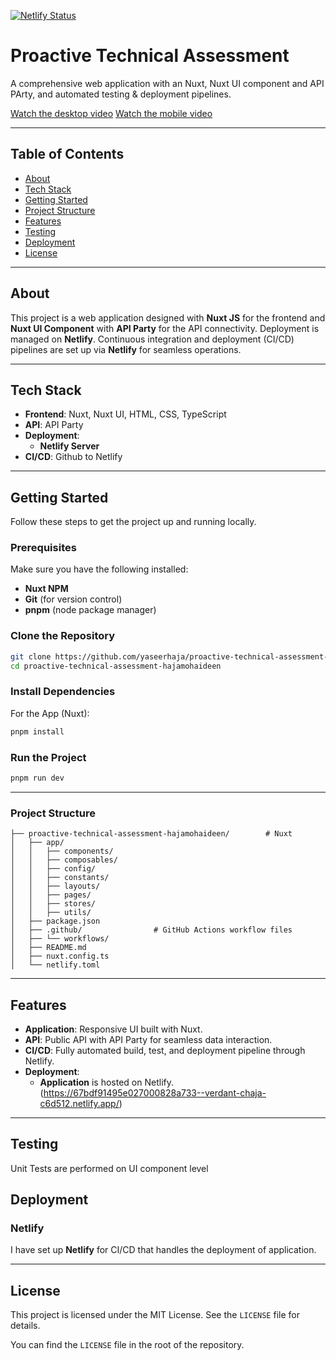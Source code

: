 
[![Netlify Status](https://api.netlify.com/api/v1/badges/0d499372-70ac-4612-a577-8ff84716ddfb/deploy-status)](https://app.netlify.com/sites/verdant-chaja-c6d512/deploys)

# Proactive Technical Assessment

A comprehensive web application with an Nuxt, Nuxt UI component and API PArty, and automated testing & deployment pipelines.

[Watch the desktop video](https://verdant-chaja-c6d512.netlify.app/video/desktop_demo.mp4)
[Watch the mobile video](https://verdant-chaja-c6d512.netlify.app/video/mobile_demo.mp4)

---

## Table of Contents

- [About](#about)
- [Tech Stack](#tech-stack)
- [Getting Started](#getting-started)
- [Project Structure](#project-structure)
- [Features](#features)
- [Testing](#testing)
- [Deployment](#deployment)
- [License](#license)

---

## About

This project is a web application designed with **Nuxt JS** for the frontend and **Nuxt UI Component** with **API Party** for the API connectivity. Deployment is managed on **Netlify**. Continuous integration and deployment (CI/CD) pipelines are set up via **Netlify** for seamless operations.

---

## Tech Stack

- **Frontend**: Nuxt, Nuxt UI, HTML, CSS, TypeScript
- **API**: API Party
- **Deployment**:
   - **Netlify Server**
- **CI/CD**: Github to Netlify

---

## Getting Started

Follow these steps to get the project up and running locally.

### Prerequisites

Make sure you have the following installed:

- **Nuxt NPM** 
- **Git** (for version control)
- **pnpm** (node package manager)

### Clone the Repository

```bash
git clone https://github.com/yaseerhaja/proactive-technical-assessment-hajamohaideen.git
cd proactive-technical-assessment-hajamohaideen
```

### Install Dependencies
For the App (Nuxt):
```bash
pnpm install
```

### Run the Project

```bash
pnpm run dev
```

---

### Project Structure

```angular2html
├── proactive-technical-assessment-hajamohaideen/        # Nuxt 
│   ├── app/
│   │   ├── components/
│   │   ├── composables/
│   │   ├── config/
│   │   ├── constants/
│   │   ├── layouts/
│   │   ├── pages/
│   │   ├── stores/
│   │   ├── utils/
│   ├── package.json
│   ├── .github/                # GitHub Actions workflow files
│   ├── └── workflows/
│   ├── README.md
│   ├── nuxt.config.ts
│   └── netlify.toml
```

---

## Features

- **Application**: Responsive UI built with Nuxt.
- **API**: Public API with API Party for seamless data interaction.
- **CI/CD**: Fully automated build, test, and deployment pipeline through Netlify.
- **Deployment**:
   - **Application** is hosted on Netlify.(https://67bdf91495e027000828a733--verdant-chaja-c6d512.netlify.app/)

---

## Testing

Unit Tests are performed on UI component level

## Deployment

### Netlify 

I have set up **Netlify** for CI/CD that handles the deployment of application.

---

## License

This project is licensed under the MIT License. See the `LICENSE` file for details.

You can find the `LICENSE` file in the root of the repository.

